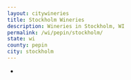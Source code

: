 ```yaml
---
layout: citywineries
title: Stockholm Wineries
description: Wineries in Stockholm, WI
permalink: /wi/pepin/stockholm/
state: wi
county: pepin
city: stockholm
---
```

-
